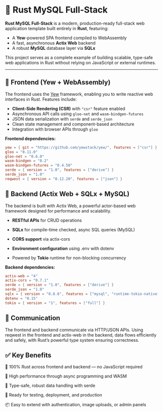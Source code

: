 # 🚀 Rust MySQL Full-Stack

**Rust MySQL Full-Stack** is a modern, production-ready full-stack web application template built entirely in **Rust**, featuring:

- A **Yew**-powered SPA frontend compiled to WebAssembly
- A fast, asynchronous **Actix Web** backend
- A robust **MySQL** database layer via **SQLx**

This project serves as a complete example of building scalable, type-safe web applications in Rust without relying on JavaScript or external runtimes.

---

## 🧩 Frontend (Yew + WebAssembly)

The frontend uses the [Yew](https://github.com/yewstack/yew) framework, enabling you to write reactive web interfaces in Rust. Features include:

- **Client-Side Rendering (CSR)** with `"csr"` feature enabled
- Asynchronous API calls using `gloo-net` and `wasm-bindgen-futures`
- JSON data serialization with `serde` and `serde_json`
- Clean state management and component-based architecture
- Integration with browser APIs through `gloo`

**Frontend dependencies:**

```toml
yew = { git = "https://github.com/yewstack/yew/", features = ["csr"] }
gloo = "0.11.0"
gloo-net = "0.6.0"
wasm-bindgen = "0.2"
wasm-bindgen-futures = "0.4.50"
serde = { version = "1.0", features = ["derive"] }
serde_json = "1.0"
reqwest = { version = "0.12.20", features = ["json"] }
```

## 🧰 Backend (Actix Web + SQLx + MySQL)
The backend is built with Actix Web, a powerful actor-based web framework designed for performance and scalability.

- **RESTful APIs** for CRUD operations

- **SQLx** for compile-time checked, async SQL queries (MySQL)

- **CORS support** via actix-cors

- **Environment configuration** using .env with dotenv

- Powered by **Tokio** runtime for non-blocking concurrency

**Backend dependencies:**

```toml
actix-web = "4"
actix-cors = "0.7.1"
serde = { version = "1.0", features = ["derive"] }
serde_json = "1.0"
sqlx = { version = "0.8.6", features = ["mysql", "runtime-tokio-native-tls"] }
dotenv = "0.15"
tokio = { version = "1", features = ["full"] }
```

## 🔗 Communication
The frontend and backend communicate via HTTP/JSON APIs. Using reqwest in the frontend and actix-web in the backend, data flows efficiently and safely, with Rust’s powerful type system ensuring correctness.

## ✅ Key Benefits
🦀 100% Rust across frontend and backend — no JavaScript required

🚀 High performance through async programming and WASM

🔐 Type-safe, robust data handling with serde

🧪 Ready for testing, deployment, and production

📦 Easy to extend with authentication, image uploads, or admin panels

